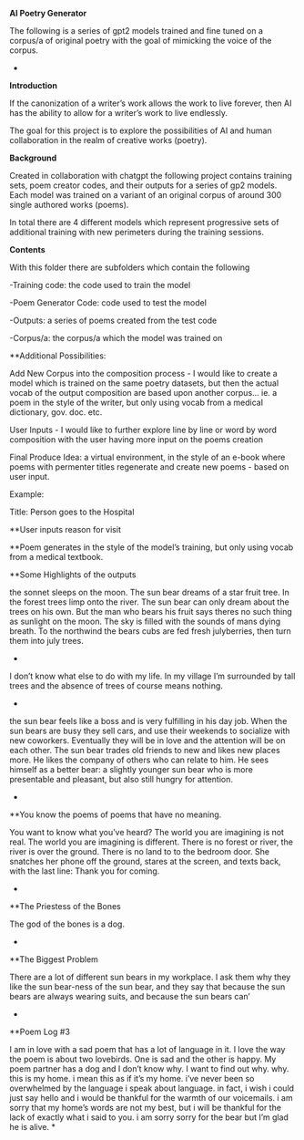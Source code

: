 **AI Poetry Generator**

The following is a series of gpt2 models trained and fine tuned on a corpus/a of original poetry with the goal of mimicking the voice of the corpus. 

*

**Introduction**

If the canonization of a writer’s work allows the work to live forever, then AI has the ability to allow for a writer’s work to live endlessly. 

The goal for this project is to explore the possibilities of AI and human collaboration in the realm of creative works (poetry). 

**Background**

Created in collaboration with chatgpt the following project contains training sets, poem creator codes, and their outputs for a series of gp2 models. Each model was trained on a variant of an original corpus of around 300 single authored works (poems). 

In total there are 4 different models which represent progressive sets of additional training with new perimeters during the training sessions. 


**Contents**

With this folder there are subfolders which contain the following 

-Training code: the code used to train the model 

-Poem Generator Code: code used to test the model

-Outputs: a series of poems created from the test code 

-Corpus/a: the corpus/a which the model was trained on 


**Additional Possibilities:

Add New Corpus into the composition process - I would like to create a model which is trained on the same poetry datasets, but then the actual vocab of the output composition are based upon another corpus… ie. a poem in the style of the writer, but only using vocab from a medical dictionary, gov. doc. etc. 

User Inputs - I would like to further explore line by line or word by word composition with the user having more input on the poems creation 

Final Produce Idea: a virtual environment, in the style of an e-book where poems with permenter titles regenerate and create new poems - based on user input. 

Example: 

Title: Person goes to the Hospital 

**User inputs reason for visit 

**Poem generates in the style of the model’s training, but only using vocab from a medical textbook. 



**Some Highlights of the outputs 

   
the sonnet sleeps on the moon.
 The sun bear dreams
 of a star fruit tree.
 In the forest trees limp
 onto the river.
 The sun bear can only dream about
 the trees on his own.
 But the man who bears
 his fruit says theres no such thing as sunlight on
 the moon.
 The sky is filled with the sounds of
 mans dying breath.
 To the northwind the bears cubs are
 fed fresh julyberries, then turn them into july trees.

*

I don’t know what else to do with my life.
In my village
I’m surrounded by tall trees
and the absence of trees
of course means nothing.

*



the sun bear feels like a boss and is very
 fulfilling in his day job.
 When the sun bears are
 busy they sell cars, and use their weekends to socialize
 with new coworkers.
 Eventually they will be in love and
 the attention will be on each other.
 The sun bear
 trades old friends to new and likes new places more.
 He likes the company of others who can relate to
 him.
 He sees himself as a better bear: a slightly
 younger sun bear who is more presentable and pleasant, but
 also still hungry for attention.


*

**You know the poems of poems that have no meaning.


You want to know what you’ve heard?
The world you are imagining is not real.
The world you are imagining is
different.
There is no forest or river,
the river is over the ground.
There is no land to
to the bedroom door.
She snatches her phone off the ground, stares at the screen, and texts back,
with the last line: Thank you for coming.

*


**The Priestess of the Bones

The god of the bones is
a dog.

*


**The Biggest Problem

There are a lot of different sun bears in my workplace. I ask them why they like the sun bear-ness of the sun bear, and they say
that because the sun bears are always wearing suits, and because the 
sun bears can’

*


**Poem Log #3


I am in love with a sad poem
that has a lot of language in it.
I love the way the poem is about two
lovebirds. One is sad and the other is happy.
My poem partner has a dog and I don’t know why.
I want to find out why.
why. this is my home. i mean this as if it’s my home. i’ve never been so overwhelmed by the language i speak
about language. in fact, i wish i could just say hello and i would be thankful for the warmth of our voicemails.
i am sorry that my home’s words are not my best, but i will be thankful for the lack of
exactly what i said to you. i am sorry
sorry for the bear
but I’m glad he is alive.
*


